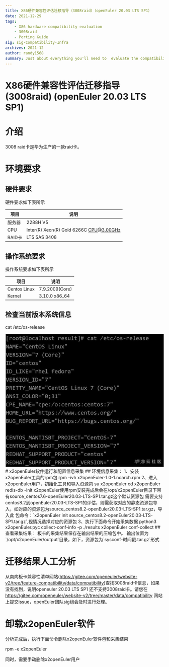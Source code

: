 ```yaml
---
title: X86硬件兼容性评估迁移指导（3008raid）（openEuler 20.03 LTS SP1）
date: 2021-12-29
tags: 
    - X86 hardware compatibility evaluation 
    - 3008raid
    - Porting Guide
sig: sig-Compatibility-Infra
archives: 2021-12
author: randy1568
summary: Just about everything you'll need to  evaluate the compatibility of X86 hardware（3008raid）
---
```


# X86硬件兼容性评估迁移指导(3008raid) (openEuler 20.03 LTS SP1)

# 介绍
3008 raid卡是华为生产的一款raid卡。
# 环境要求
## 硬件要求
 硬件要求如下表所示


项目 | 说明| 
----- | ----- | 
服务器 | 2288H V5 
CPU | Inter(R) Xeon(R) Gold 6266C CPU@3.00GHz 
RAID卡 | LTS SAS 3408 
## 操作系统要求
操作系统要求如下表所示


项目 | 说明 |
----- | ----- |
Centos Linux | 7.9.2009(Core)
Kernel | 3.10.0 x86_64
## 检查当前版本系统信息
cat /etc/os-release

<img src="./image/hardware-4.png">
# x2openEuler软件运行和配置信息采集
## 环境信息采集：
    1、安装x2openEuler工具的rpm包
        rpm -ivh x2openEuler-1.0-1.noarch.rpm
    2、进入x2openEuler用户，初始化工具和导入资源包
        su x2openEuler
        cd 
        x2openEuler redis-db -init       
        x2openEuler使用rpm安装完成后会在/opt/x2openEuler目录下带有source_centos7.6-openEuler20.03-LTS-SP1.tar.gz这个默认资源包
        需要支持centos8.2到openEuler20.03-LTS-SP1的评估，则需获取对应的静态资源包导入，如对应的资源包为source_centos8.2-openEuler20.03-LTS-SP1.tar.gz，导入此                
        包命令：`x2openEuler init source_centos8.2-openEuler20.03-LTS-SP1.tar.gz`,视情况选择对应的资源包
    3、执行下面命令开始采集数据
        python3 x2openEuler.pyc collect-conf-info -p ./results
       x2openEuler conf-collect
## 查看采集结果：
  板卡的采集结果保存在输出结果的压缩包中。
  输出位置为`/opt/x2openEuler/output`目录，如下，资源包为`sysconf-时间戳.tar.gz`形式 

# 迁移结果人工分析

   从南向板卡兼容性清单网站(https://gitee.com/openeuler/website-v2/tree/feature-compatibility/data/compatibility)查找3008raid卡信息，如果没有找到，说明openeuler 20.03 LTS SP1 还不支持3008raid卡。请您在 https://gitee.com/openeuler/website-v2/tree/master/data/compatibility 网站上提交issue，openEuler团队sig组会及时进行处理。
# 卸载x2openEuler软件
分析完成后，执行下面命令删除x2openEuler软件包和采集结果

rpm -e x2openEuler

同时，需要手动删除x2openEuler用户